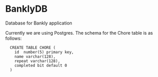 # BanklyDB
Database for Bankly application

Currently we are using Postgres. The schema for the Chore table is as follows:

```
  CREATE TABLE CHORE (
    id  number(5) primary key,
    name varchar(128),
    repeat varchar(128),
    completed bit default 0
  )
```

